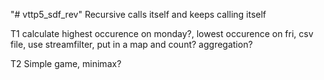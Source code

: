 "# vttp5_sdf_rev" 
Recursive calls itself and keeps calling itself

T1
calculate highest occurence on monday?, lowest occurence on fri, csv file, 
use streamfilter, put in a map and count?
aggregation?

T2
Simple game, minimax?

